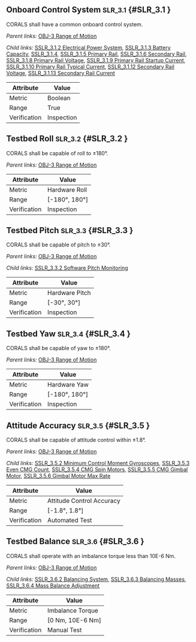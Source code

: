## Onboard Control System <small>SLR_3.1</small> {#SLR_3.1 }

CORALS shall have a common onboard control system.

*Parent links:* [OBJ-3 Range of Motion](OBJ.html#OBJ-3)

*Child links:* [SSLR_3.1.2 Electrical Power System](SSLR_3.1.html#SSLR_3.1.2), [SSLR_3.1.3 Battery Capacity](SSLR_3.1.html#SSLR_3.1.3), [SSLR_3.1.4](SSLR_3.1.html#SSLR_3.1.4), [SSLR_3.1.5 Primary Rail](SSLR_3.1.html#SSLR_3.1.5), [SSLR_3.1.6 Secondary Rail](SSLR_3.1.html#SSLR_3.1.6), [SSLR_3.1.8 Primary Rail Voltage](SSLR_3.1.html#SSLR_3.1.8), [SSLR_3.1.9 Primary Rail Startup Current](SSLR_3.1.html#SSLR_3.1.9), [SSLR_3.1.10 Primary Rail Typical Current](SSLR_3.1.html#SSLR_3.1.10), [SSLR_3.1.12 Secondary Rail Voltage](SSLR_3.1.html#SSLR_3.1.12), [SSLR_3.1.13 Secondary Rail Current](SSLR_3.1.html#SSLR_3.1.13)

| Attribute | Value |
| --------- | ----- |
| Metric | Boolean |
| Range | True |
| Verification | Inspection |


## Testbed Roll <small>SLR_3.2</small> {#SLR_3.2 }

CORALS shall be capable of roll to ±180°.

*Parent links:* [OBJ-3 Range of Motion](OBJ.html#OBJ-3)

| Attribute | Value |
| --------- | ----- |
| Metric | Hardware Roll |
| Range | [-180°, 180°] |
| Verification | Inspection |


## Testbed Pitch <small>SLR_3.3</small> {#SLR_3.3 }

CORALS shall be capable of pitch to ±30°.

*Parent links:* [OBJ-3 Range of Motion](OBJ.html#OBJ-3)

*Child links:* [SSLR_3.3.2 Software Pitch Monitoring](SSLR_3.3.html#SSLR_3.3.2)

| Attribute | Value |
| --------- | ----- |
| Metric | Hardware Pitch |
| Range | [-30°, 30°] |
| Verification | Inspection |


## Testbed Yaw <small>SLR_3.4</small> {#SLR_3.4 }

CORALS shall be capable of yaw to ±180°.

*Parent links:* [OBJ-3 Range of Motion](OBJ.html#OBJ-3)

| Attribute | Value |
| --------- | ----- |
| Metric | Hardware Yaw |
| Range | [-180°, 180°] |
| Verification | Inspection |


## Attitude Accuracy <small>SLR_3.5</small> {#SLR_3.5 }

CORALS shall be capable of attitude control within ±1.8°.

*Parent links:* [OBJ-3 Range of Motion](OBJ.html#OBJ-3)

*Child links:* [SSLR_3.5.2 Minimum Control Moment Gyroscopes](SSLR_3.5.html#SSLR_3.5.2), [SSLR_3.5.3 Even CMG Count](SSLR_3.5.html#SSLR_3.5.3), [SSLR_3.5.4 CMG Spin Motors](SSLR_3.5.html#SSLR_3.5.4), [SSLR_3.5.5 CMG Gimbal Motor](SSLR_3.5.html#SSLR_3.5.5), [SSLR_3.5.6 Gimbal Motor Max Rate](SSLR_3.5.html#SSLR_3.5.6)

| Attribute | Value |
| --------- | ----- |
| Metric | Attitude Control Accuracy |
| Range | [-1.8°, 1.8°] |
| Verification | Automated Test |


## Testbed Balance <small>SLR_3.6</small> {#SLR_3.6 }

CORALS shall operate with an imbalance torque less than 10E-6 Nm.

*Parent links:* [OBJ-3 Range of Motion](OBJ.html#OBJ-3)

*Child links:* [SSLR_3.6.2 Balancing System](SSLR_3.6.html#SSLR_3.6.2), [SSLR_3.6.3 Balancing Masses](SSLR_3.6.html#SSLR_3.6.3), [SSLR_3.6.4 Mass Balance Adjustment](SSLR_3.6.html#SSLR_3.6.4)

| Attribute | Value |
| --------- | ----- |
| Metric | Imbalance Torque |
| Range | [0 Nm, 10E-6 Nm] |
| Verification | Manual Test |


